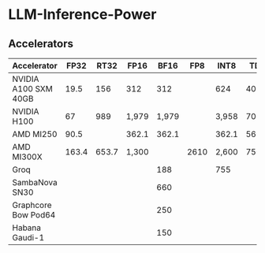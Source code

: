 # LLM-Inference-Power

## Accelerators
|Accelerator         | FP32 | RT32 | FP16 | BF16 | FP8 | INT8 | TDP  |
|--------------------|------|------|------|------|-----|------|------|
|NVIDIA A100 SXM 40GB| 19.5 |  156 |  312 |  312 |     |  624 | 400W |
|NVIDIA H100         |   67 |  989 | 1,979| 1,979|     | 3,958| 700W |
|AMD MI250           | 90.5 |      | 362.1| 362.1|     | 362.1| 560W |
|AMD MI300X          | 163.4|653.7 | 1,300|      | 2610| 2,600| 750W |
|Groq                |      |      |      |  188 |     |  755 |      |
|SambaNova SN30      |      |      |      |  660 |     |      |      |
|Graphcore Bow Pod64 |      |      |      |  250 |     |      |      |
|Habana Gaudi-1      |      |      |      |  150 |     |      |      |
